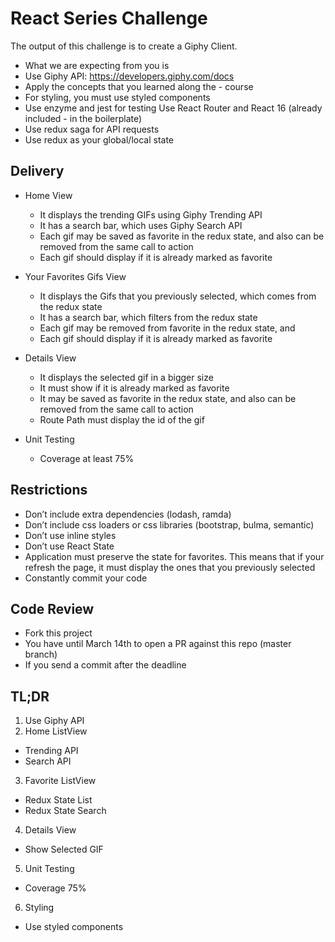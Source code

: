 # React Series Challenge

The output of this challenge is to create a Giphy Client.

- What we are expecting from you is
- Use Giphy API: https://developers.giphy.com/docs
- Apply the concepts that you learned along the - course
- For styling, you must use styled components
- Use enzyme and jest for testing
Use React Router and React 16 (already included - in the boilerplate)
- Use redux saga for API requests
- Use redux as your global/local state

## Delivery
- Home View
  - It displays the trending GIFs using Giphy Trending API
  - It has a search bar, which uses Giphy Search API
  - Each gif may be saved as favorite in the redux state, and also can be removed from the same call to action
  - Each gif should display if it is already marked as favorite

- Your Favorites Gifs View
  - It displays the Gifs that you previously selected, which comes from the redux state
  - It has a search bar, which filters from the redux state
  - Each gif may be removed from favorite in the redux state, and
  - Each gif should display if it is already marked as favorite

- Details View
  - It displays the selected gif in a bigger size
  - It must show if it is already marked as favorite
  - It may be saved as favorite in the redux state, and also can be removed from the same call to action
  - Route Path must display the id of the gif

- Unit Testing
  - Coverage at least 75%


## Restrictions
- Don’t include extra dependencies (lodash, ramda)
- Don’t include css loaders or css libraries (bootstrap, bulma, semantic)
- Don’t use inline styles
- Don’t use React State
- Application must preserve the state for favorites. This means that if your refresh the page, it must display the ones that you previously selected
- Constantly commit your code

## Code Review
- Fork this project
- You have until March 14th to open a PR against this repo (master branch)
- If you send a commit after the deadline

## TL;DR
1. Use Giphy API
2. Home ListView
  - Trending API
  - Search API
3. Favorite ListView
  - Redux State List
  - Redux State Search
4. Details View
  - Show Selected GIF
5. Unit Testing
  - Coverage 75%
6. Styling
  - Use styled components

